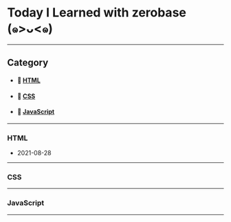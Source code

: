 # Today I Learned with zerobase (๑>ᴗ<๑)
___

## Category
* #### 🍑 [HTML](https://github.com/soya-s2/zerobase-TIL###HTML)
* #### 🍋 [CSS](https://github.com/soya-s2/zerobase-TIL###CSS)
* #### 🥝 [JavaScript](https://github.com/soya-s2/zerobase-TIL###JavaScript)

___
### HTML
* 2021-08-28
___
### CSS
___
### JavaScript
___